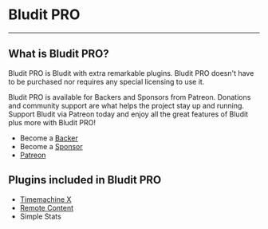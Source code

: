 # Bludit PRO
<!-- Position: 100 -->
---
## What is Bludit PRO?
Bludit PRO is Bludit with extra remarkable plugins. Bludit PRO doesn't have to be purchased nor requires any special licensing to use it.

Bludit PRO is available for Backers and Sponsors from Patreon. Donations and community support are what helps the project stay up and running. Support Bludit via Patreon today and enjoy all the great features of Bludit plus more with Bludit PRO!

- Become a [Backer](https://www.patreon.com/bePatron?c=921115&rid=2458859)
- Become a [Sponsor](https://www.patreon.com/bePatron?c=921115&rid=2458860)
- [Patreon](https://www.patreon.com/bludit)

## Plugins included in Bludit PRO
- [Timemachine X](https://docs.bludit.com/en/bludit-pro/timemachine)
- [Remote Content](https://docs.bludit.com/en/bludit-pro/remote-content)
- Simple Stats